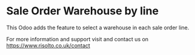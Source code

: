 # Sale Order Warehouse by line
This Odoo adds the feature to select a warehouse in each sale order line.


For more information and support visit and contact us on https://www.risolto.co.uk/contact

